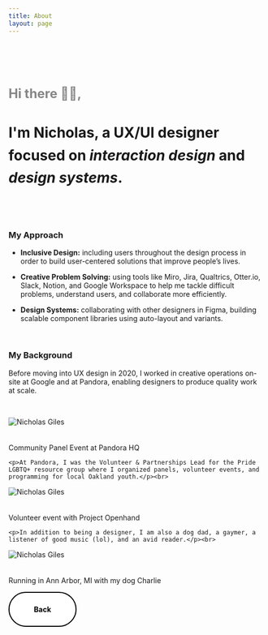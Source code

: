 ```yaml
---
title: About
layout: page
---
```


<br>
<br>
<br>
<div id="about"></div>
  <section class="list">
  <h3 style="text-align:left; margin-bottom: 40px; font-size: 1.8em; font-weight: 400px; color: #868686;">Hi there 👋🏼,</h3>
  <h3 style="text-align:left; margin-bottom: 40px; font-size: 2em; line-height: 1.6em; font-weight: 400px;">I'm Nicholas, a UX/UI designer focused on <i>interaction design</i> and <i>design systems</i>.</h3>

  <br><h3>My Approach</h3>
    <ul>
      <p><li><strong>Inclusive Design:</strong> including users throughout the design process in order to build user-centered solutions that improve people’s lives.</li></p>
      <p><li><strong>Creative Problem Solving:</strong> using tools like Miro, Jira, Qualtrics, Otter.io, Slack, Notion, and Google Workspace to help me tackle difficult problems, understand users, and collaborate more efficiently.</li></p>
      <p><li><strong>Design Systems:</strong> collaborating with other designers in Figma, building scalable component libraries using auto-layout and variants.</li></p>
    </ul>

<br><h3>My Background</h3>
    <p>Before moving into UX design in 2020, I worked in creative operations on-site at Google and at Pandora, enabling designers to produce quality work at scale.</p>
    <br>

  <img src="http://nicholasgiles.com/assets/images/about/pandora_speaking.jpg" alt="Nicholas Giles" />
  <br>
  <br>
  <br>
  <figcaption class="caption">Community Panel Event at Pandora HQ</figcaption>


    <p>At Pandora, I was the Volunteer & Partnerships Lead for the Pride LGBTQ+ resource group where I organized panels, volunteer events, and programming for local Oakland youth.</p><br>

  <img src="http://nicholasgiles.com/assets/images/about/pandora_volunteering.jpg" alt="Nicholas Giles" />
  <br>
  <br>
  <br>
  <figcaption class="caption">Volunteer event with Project Openhand</figcaption>


    <p>In addition to being a designer, I am also a dog dad, a gaymer, a listener of good music (lol), and an avid reader.</p><br>

  <img src="http://nicholasgiles.com/assets/images/about/annarbor_picture.jpg" alt="Nicholas Giles" />
  <br>
  <br>
  <br>
  <figcaption class="caption">Running in Ann Arbor, MI with my dog Charlie</figcaption>

  <a href="https://nicholasgiles.com/#case-studies"><button style="pointer-events: auto;
    cursor: pointer;
    background: #ffffff;
    border: none;
    padding: 1.5rem 3rem;
    margin: 0;
    font-family: inherit;
    font-size: inherit;
    position: relative;
    display: inline-block;
    font-weight: 700;
    border: 2px solid #000;
    border-radius: 3rem;
    overflow: hidden;
    color: #fff;"
    onmouseover="this.style.backgroundColor='#000000';this.style.color='#FFFFFF';return true;"
    onmouseout="this.style.color='#FFFFFF';this.style.backgroundColor='#FFFFFF';return true;"
    ><span style="  position: relative; mix-blend-mode: difference;">Back</span></button></a>
</section>
